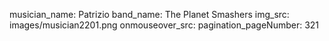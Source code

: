 musician_name: Patrizio
band_name: The Planet Smashers
img_src: images/musician2201.png
onmouseover_src: 
pagination_pageNumber: 321